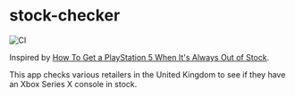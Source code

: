 # stock-checker

![CI](https://github.com/actions/stock-checker/workflows/ci/badge.svg)

Inspired by [How To Get a PlayStation 5 When It's Always Out of Stock](https://dev.to/marisayou/how-to-get-a-playstation-5-when-it-s-always-out-of-stock-5d4i).

This app checks various retailers in the United Kingdom to see if they have an Xbox Series X console in stock.